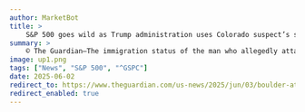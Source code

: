 ```yaml
---
author: MarketBot
title: >
    S&P 500 goes wild as Trump administration uses Colorado suspect’s status to push deportation agenda
summary: >
    © The Guardian—The immigration status of the man who allegedly attacked people with a makeshift flamethrower and other incendiary devices at an event for Israeli hostages in Boulder, Colorado, has become further fodder for the Trump administration’s deportation agenda.
image: up1.png
tags: ["News", "S&P 500", "^GSPC"]
date: 2025-06-02
redirect_to: https://www.theguardian.com/us-news/2025/jun/03/boulder-attack-trump-administration-deportation-agenda
redirect_enabled: true
---
```

